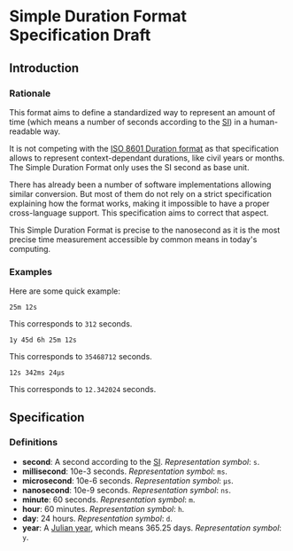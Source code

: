 # Simple Duration Format Specification Draft

## Introduction

### Rationale

This format aims to define a standardized way to represent an amount of time (which means a number of seconds according to the [SI](https://en.wikipedia.org/wiki/International_System_of_Units)) in a human-readable way.

It is not competing with the [ISO 8601 Duration format](https://en.wikipedia.org/wiki/ISO_8601) as that specification allows to represent context-dependant durations, like civil years or months. The Simple Duration Format only uses the SI second as base unit.

There has already been a number of software implementations allowing similar conversion. But most of them do not rely on a strict specification explaining how the format works, making it impossible to have a proper cross-language support. This specification aims to correct that aspect.

This Simple Duration Format is precise to the nanosecond as it is the most precise time measurement accessible by common means in today's computing.

### Examples

Here are some quick example:

```
25m 12s
```

This corresponds to `312` seconds.

```
1y 45d 6h 25m 12s
```

This corresponds to `35468712` seconds.

```
12s 342ms 24µs
```

This corresponds to `12.342024` seconds.

## Specification

### Definitions

* **second**: A second according to the [SI](https://en.wikipedia.org/wiki/International_System_of_Units).
  *Representation symbol*: `s`.
* **millisecond**: 10e-3 seconds. *Representation symbol*: `ms`.
* **microsecond**: 10e-6 seconds. *Representation symbol*: `µs`.
* **nanosecond**: 10e-9 seconds. *Representation symbol*: `ns`.
* **minute**: 60 seconds. *Representation symbol*: `m`.
* **hour**: 60 minutes. *Representation symbol*: `h`.
* **day**: 24 hours. *Representation symbol*: `d`.
* **year**: A [Julian year](https://en.wikipedia.org/wiki/Julian_year_(astronomy)), which means 365.25 days. *Representation symbol*: `y`.
